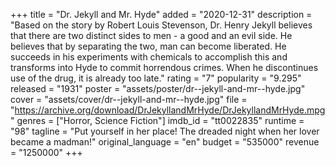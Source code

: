 +++
title = "Dr. Jekyll and Mr. Hyde"
added = "2020-12-31"
description = "Based on the story by Robert Louis Stevenson, Dr. Henry Jekyll believes that there are two distinct sides to men - a good and an evil side. He believes that by separating the two, man can become liberated. He succeeds in his experiments with chemicals to accomplish this and transforms into Hyde to commit horrendous crimes. When he discontinues use of the drug, it is already too late."
rating = "7"
popularity = "9.295"
released = "1931"
poster = "assets/poster/dr--jekyll-and-mr--hyde.jpg"
cover = "assets/cover/dr--jekyll-and-mr--hyde.jpg"
file = "https://archive.org/download/DrJekyllandMrHyde/DrJekyllandMrHyde.mpg"
genres = ["Horror, Science Fiction"]
imdb_id = "tt0022835"
runtime = "98"
tagline = "Put yourself in her place! The dreaded night when her lover became a madman!"
original_language = "en"
budget = "535000"
revenue = "1250000"
+++
